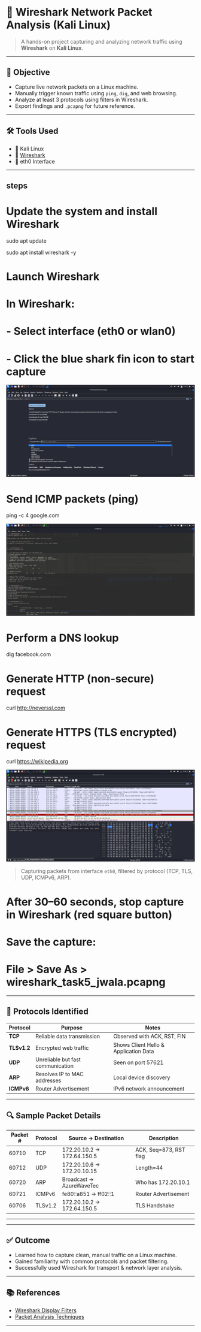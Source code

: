 # 🧪 Wireshark Network Packet Analysis (Kali Linux)

> A hands-on project capturing and analyzing network traffic using **Wireshark** on **Kali Linux**.

---

## 📌 Objective

- Capture live network packets on a Linux machine.
- Manually trigger known traffic using `ping`, `dig`, and web browsing.
- Analyze at least 3 protocols using filters in Wireshark.
- Export findings and `.pcapng` for future reference.

---

## 🛠 Tools Used

- 🐧 Kali Linux
- 🧪 [Wireshark](https://www.wireshark.org/)
- 📡 eth0 Interface

---

## steps
# Update the system and install Wireshark
sudo apt update

sudo apt install wireshark -y

# Launch Wireshark

# In Wireshark:
# - Select interface (eth0 or wlan0)
# - Click the blue shark fin icon to start capture

![image alt](https://github.com/devalla-jwala/Task-5-Capture-and-Analyze-Network-Traffic-Using-Wireshark.Elevate-Labs/blob/8a4dce4bfeb317c1d14f6d1b2ab9b7245c7ee32d/2.png)

# Send ICMP packets (ping)
ping -c 4 google.com

![image alt](https://github.com/devalla-jwala/Task-5-Capture-and-Analyze-Network-Traffic-Using-Wireshark.Elevate-Labs/blob/8a4dce4bfeb317c1d14f6d1b2ab9b7245c7ee32d/.Filter%20captured%20packets%20by%20protocol.png)

# Perform a DNS lookup
dig facebook.com

# Generate HTTP (non-secure) request
curl http://neverssl.com

# Generate HTTPS (TLS encrypted) request
curl https://wikipedia.org

![image alt](https://github.com/devalla-jwala/Task-5-Capture-and-Analyze-Network-Traffic-Using-Wireshark.Elevate-Labs/blob/8a4dce4bfeb317c1d14f6d1b2ab9b7245c7ee32d/3.png)

> Capturing packets from interface `eth0`, filtered by protocol (TCP, TLS, UDP, ICMPv6, ARP).

# After 30–60 seconds, stop capture in Wireshark (red square button)

# Save the capture:
# File > Save As > wireshark_task5_jwala.pcapng
---

## 🎯 Protocols Identified

| Protocol   | Purpose                          | Notes |
|------------|----------------------------------|-------|
| **TCP**    | Reliable data transmission       | Observed with ACK, RST, FIN |
| **TLSv1.2**| Encrypted web traffic            | Shows Client Hello & Application Data |
| **UDP**    | Unreliable but fast communication| Seen on port 57621 |
| **ARP**    | Resolves IP to MAC addresses     | Local device discovery |
| **ICMPv6** | Router Advertisement             | IPv6 network announcement |

---

## 🔍 Sample Packet Details

| Packet # | Protocol | Source → Destination | Description |
|----------|----------|----------------------|-------------|
| 60710    | TCP      | 172.20.10.2 → 172.64.150.5 | ACK, Seq=873, RST flag |
| 60712    | UDP      | 172.20.10.6 → 172.20.10.15 | Length=44 |
| 60720    | ARP      | Broadcast → AzureWaveTec   | Who has 172.20.10.1 |
| 60721    | ICMPv6   | fe80::a851 → ff02::1       | Router Advertisement |
| 60706    | TLSv1.2  | 172.20.10.2 → 172.64.150.5 | TLS Handshake |

---


---

## ✅ Outcome

- Learned how to capture clean, manual traffic on a Linux machine.
- Gained familiarity with common protocols and packet filtering.
- Successfully used Wireshark for transport & network layer analysis.

---

## 📚 References

- [Wireshark Display Filters](https://wiki.wireshark.org/DisplayFilters)
- [Packet Analysis Techniques](https://wiki.wireshark.org/PacketAnalysis)

---
